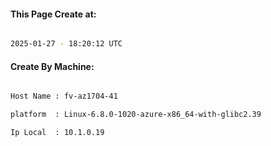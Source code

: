 
   
#### This Page Create at:

```bash

2025-01-27 - 18:20:12 UTC

```

#### Create By Machine:

```bash

Host Name : fv-az1704-41

platform  : Linux-6.8.0-1020-azure-x86_64-with-glibc2.39

Ip Local  : 10.1.0.19

```


